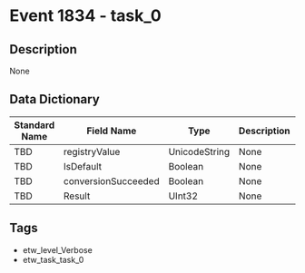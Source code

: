 # Event 1834 - task_0

## Description
None

## Data Dictionary
|Standard Name|Field Name|Type|Description|Sample Value|
|---|---|---|---|---|
|TBD|registryValue|UnicodeString|None|`None`|
|TBD|IsDefault|Boolean|None|`None`|
|TBD|conversionSucceeded|Boolean|None|`None`|
|TBD|Result|UInt32|None|`None`|

## Tags
* etw_level_Verbose
* etw_task_task_0